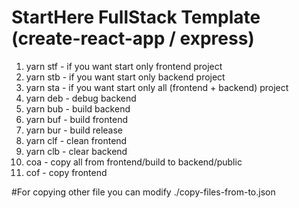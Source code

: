 # StartHere FullStack Template (create-react-app / express)

1. yarn stf - if you want start only frontend project
2. yarn stb - if you want start only backend project
3. yarn sta - if you want start only all (frontend + backend) project
4. yarn deb - debug backend
5. yarn bub - build backend
6. yarn buf - build frontend
7. yarn bur - build release
8. yarn clf - clean frontend
9. yarn clb - clear backend
10. coa - copy all from frontend/build to backend/public
11. cof - copy frontend

#For copying other file you can modify ./copy-files-from-to.json